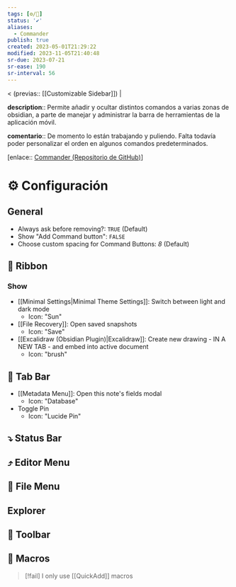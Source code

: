 ```yaml
---
tags: [⚙️/🔌]
status: '✔️'
aliases:
  - Commander
publish: true
created: 2023-05-01T21:29:22
modified: 2023-11-05T21:40:48
sr-due: 2023-07-21
sr-ease: 190
sr-interval: 56
---
```


< (previas:: [[Customizable Sidebar]]) |

**description**:: Permite añadir y ocultar distintos comandos a varias zonas de obsidian, a parte de manejar y administrar la barra de herramientas de la aplicación móvil.

**comentario**:: De momento lo están trabajando y puliendo. Falta todavía poder personalizar el orden en algunos comandos predeterminados.

[enlace:: [Commander (Repositorio de GitHub)](https://github.com/phibr0/obsidian-commander)]

# ⚙️ Configuración

## General

- Always ask before removing?: `TRUE` (Default)
- Show "Add Command button": `FALSE`
- Choose custom spacing for Command Buttons: *8* (Default)

## 🎀 Ribbon

### Show

- [[Minimal Settings|Minimal Theme Settings]]: Switch between light and dark mode
    - Icon: "Sun"
- [[File Recovery]]: Open saved snapshots
    - Icon: "Save"
- [[Excalidraw (Obsidian Plugin)|Excalidraw]]: Create new drawing - IN A NEW TAB - and embed into active document
    - Icon: "brush"

## 📇 Tab Bar

- [[Metadata Menu]]: Open this note's fields modal
    - Icon: "Database"
- Toggle Pin
    - Icon: "Lucide Pin"

## ⤵️ Status Bar

## ⤴️ Editor Menu

## 📄 File Menu

## Explorer

## 📱 Toolbar

## 🔄️ Macros

> [!fail] I only use [[QuickAdd]] macros
